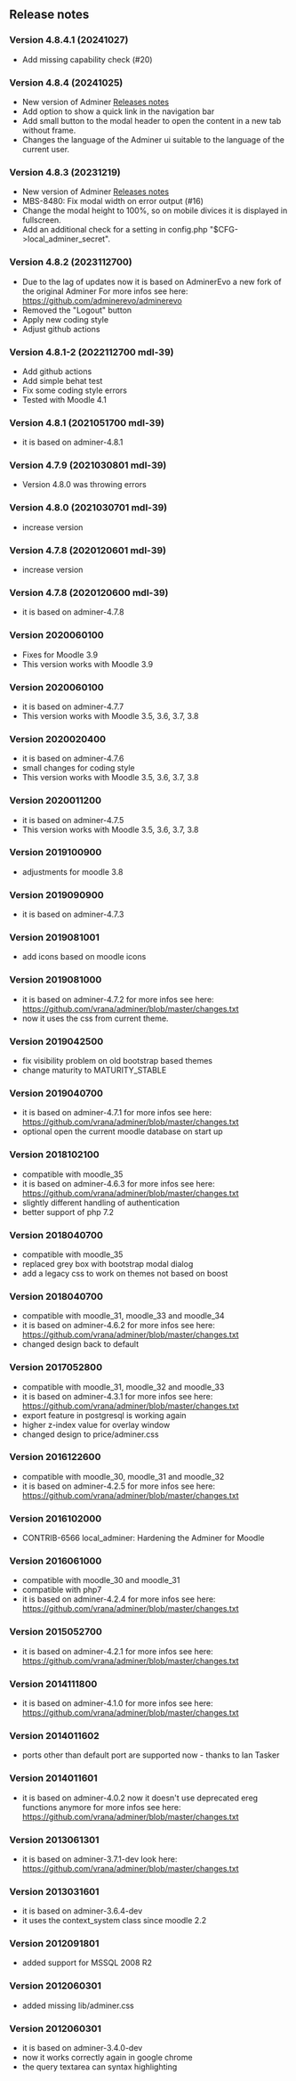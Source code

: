 ## Release notes

### Version 4.8.4.1 (20241027)
* Add missing capability check (#20)

### Version 4.8.4 (20241025)
* New version of Adminer [Releases notes](https://github.com/adminerevo/adminerevo/releases/tag/v4.8.4)
* Add option to show a quick link in the navigation bar
* Add small button to the modal header to open the content in a new tab without frame.
* Changes the language of the Adminer ui suitable to the language of the current user.

### Version 4.8.3 (20231219)
* New version of Adminer [Releases notes](https://github.com/adminerevo/adminerevo/releases/tag/v4.8.3)
* MBS-8480: Fix modal width on error output (#16)
* Change the modal height to 100%, so on mobile divices it is displayed in fullscreen.
* Add an additional check for a setting in config.php "$CFG->local_adminer_secret".

### Version 4.8.2 (2023112700)
* Due to the lag of updates now it is based on AdminerEvo a new fork of the original Adminer
    For more infos see here: https://github.com/adminerevo/adminerevo
* Removed the "Logout" button
* Apply new coding style
* Adjust github actions

### Version 4.8.1-2 (2022112700 mdl-39)
* Add github actions
* Add simple behat test
* Fix some coding style errors
* Tested with Moodle 4.1

### Version 4.8.1 (2021051700 mdl-39)
* it is based on adminer-4.8.1

### Version 4.7.9 (2021030801 mdl-39)
* Version 4.8.0 was throwing errors

### Version 4.8.0 (2021030701 mdl-39)
* increase version

### Version 4.7.8 (2020120601 mdl-39)
* increase version

### Version 4.7.8 (2020120600 mdl-39)
* it is based on adminer-4.7.8

### Version 2020060100
* Fixes for Moodle 3.9
* This version works with Moodle 3.9

### Version 2020060100
* it is based on adminer-4.7.7
* This version works with Moodle 3.5, 3.6, 3.7, 3.8

### Version 2020020400
* it is based on adminer-4.7.6
* small changes for coding style
* This version works with Moodle 3.5, 3.6, 3.7, 3.8

### Version 2020011200
* it is based on adminer-4.7.5
* This version works with Moodle 3.5, 3.6, 3.7, 3.8

### Version 2019100900
* adjustments for moodle 3.8

### Version 2019090900
* it is based on adminer-4.7.3

### Version 2019081001
* add icons based on moodle icons

### Version 2019081000
* it is based on adminer-4.7.2
    for more infos see here: https://github.com/vrana/adminer/blob/master/changes.txt
* now it uses the css from current theme.

### Version 2019042500
* fix visibility problem on old bootstrap based themes
* change maturity to MATURITY_STABLE

### Version 2019040700
* it is based on adminer-4.7.1
    for more infos see here: https://github.com/vrana/adminer/blob/master/changes.txt
* optional open the current moodle database on start up

### Version 2018102100
* compatible with moodle_35
* it is based on adminer-4.6.3
    for more infos see here: https://github.com/vrana/adminer/blob/master/changes.txt
* slightly different handling of authentication
* better support of php 7.2

### Version 2018040700
* compatible with moodle_35
* replaced grey box with bootstrap modal dialog
* add a legacy css to work on themes not based on boost

### Version 2018040700
* compatible with moodle_31, moodle_33 and moodle_34
* it is based on adminer-4.6.2
    for more infos see here: https://github.com/vrana/adminer/blob/master/changes.txt
* changed design back to default

### Version 2017052800
* compatible with moodle_31, moodle_32 and moodle_33
* it is based on adminer-4.3.1
    for more infos see here: https://github.com/vrana/adminer/blob/master/changes.txt
* export feature in postgresql is working again
* higher z-index value for overlay window
* changed design to price/adminer.css

### Version 2016122600
* compatible with moodle_30, moodle_31 and moodle_32
* it is based on adminer-4.2.5
    for more infos see here: https://github.com/vrana/adminer/blob/master/changes.txt

### Version 2016102000
* CONTRIB-6566 local_adminer: Hardening the Adminer for Moodle

### Version 2016061000
* compatible with moodle_30 and moodle_31
* compatible with php7
* it is based on adminer-4.2.4
    for more infos see here: https://github.com/vrana/adminer/blob/master/changes.txt

### Version 2015052700
* it is based on adminer-4.2.1
    for more infos see here: https://github.com/vrana/adminer/blob/master/changes.txt

### Version 2014111800
* it is based on adminer-4.1.0
    for more infos see here: https://github.com/vrana/adminer/blob/master/changes.txt

### Version 2014011602
* ports other than default port are supported now - thanks to Ian Tasker

### Version 2014011601
* it is based on adminer-4.0.2
    now it doesn't use deprecated ereg functions anymore
    for more infos see here: https://github.com/vrana/adminer/blob/master/changes.txt

### Version 2013061301
* it is based on adminer-3.7.1-dev
    look here: https://github.com/vrana/adminer/blob/master/changes.txt

### Version 2013031601
* it is based on adminer-3.6.4-dev
* it uses the context_system class since moodle 2.2

### Version 2012091801
* added support for MSSQL 2008 R2

### Version 2012060301
* added missing lib/adminer.css

### Version 2012060301
* it is based on adminer-3.4.0-dev
* now it works correctly again in google chrome
* the query textarea can syntax highlighting
